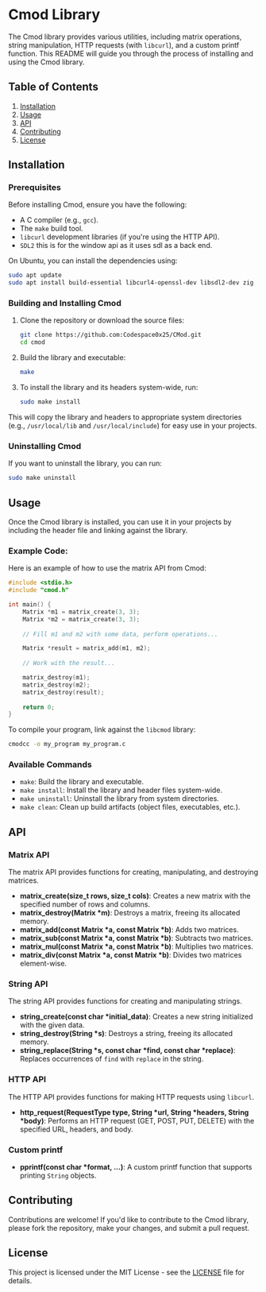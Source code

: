 # Cmod Library

The Cmod library provides various utilities, including matrix operations, string manipulation, HTTP requests (with `libcurl`), and a custom printf function. This README will guide you through the process of installing and using the Cmod library.

## Table of Contents

1. [Installation](#installation)
2. [Usage](#usage)
3. [API](#api)
4. [Contributing](#contributing)
5. [License](#license)

## Installation

### Prerequisites

Before installing Cmod, ensure you have the following:

- A C compiler (e.g., `gcc`).
- The `make` build tool.
- `libcurl` development libraries (if you're using the HTTP API).
- `SDL2` this is for the window api as it uses sdl as a back end.

On Ubuntu, you can install the dependencies using:

```bash
sudo apt update
sudo apt install build-essential libcurl4-openssl-dev libsdl2-dev zig
```

### Building and Installing Cmod

1. Clone the repository or download the source files:

    ```bash
    git clone https://github.com:Codespace0x25/CMod.git
    cd cmod
    ```

2. Build the library and executable:

    ```bash
    make
    ```

3. To install the library and its headers system-wide, run:

    ```bash
    sudo make install
    ```

This will copy the library and headers to appropriate system directories (e.g., `/usr/local/lib` and `/usr/local/include`) for easy use in your projects.

### Uninstalling Cmod

If you want to uninstall the library, you can run:

```bash
sudo make uninstall
```

## Usage

Once the Cmod library is installed, you can use it in your projects by including the header file and linking against the library.

### Example Code:

Here is an example of how to use the matrix API from Cmod:

```c
#include <stdio.h>
#include "cmod.h"

int main() {
    Matrix *m1 = matrix_create(3, 3);
    Matrix *m2 = matrix_create(3, 3);
    
    // Fill m1 and m2 with some data, perform operations...

    Matrix *result = matrix_add(m1, m2);
    
    // Work with the result...

    matrix_destroy(m1);
    matrix_destroy(m2);
    matrix_destroy(result);
    
    return 0;
}
```

To compile your program, link against the `libcmod` library:

```bash
cmodcc -o my_program my_program.c
```

### Available Commands

- `make`: Build the library and executable.
- `make install`: Install the library and header files system-wide.
- `make uninstall`: Uninstall the library from system directories.
- `make clean`: Clean up build artifacts (object files, executables, etc.).

## API

### Matrix API

The matrix API provides functions for creating, manipulating, and destroying matrices.

- **matrix_create(size_t rows, size_t cols)**: Creates a new matrix with the specified number of rows and columns.
- **matrix_destroy(Matrix *m)**: Destroys a matrix, freeing its allocated memory.
- **matrix_add(const Matrix *a, const Matrix *b)**: Adds two matrices.
- **matrix_sub(const Matrix *a, const Matrix *b)**: Subtracts two matrices.
- **matrix_mul(const Matrix *a, const Matrix *b)**: Multiplies two matrices.
- **matrix_div(const Matrix *a, const Matrix *b)**: Divides two matrices element-wise.

### String API

The string API provides functions for creating and manipulating strings.

- **string_create(const char *initial_data)**: Creates a new string initialized with the given data.
- **string_destroy(String *s)**: Destroys a string, freeing its allocated memory.
- **string_replace(String *s, const char *find, const char *replace)**: Replaces occurrences of `find` with `replace` in the string.

### HTTP API

The HTTP API provides functions for making HTTP requests using `libcurl`.

- **http_request(RequestType type, String *url, String *headers, String *body)**: Performs an HTTP request (GET, POST, PUT, DELETE) with the specified URL, headers, and body.

### Custom printf

- **pprintf(const char *format, ...)**: A custom printf function that supports printing `String` objects.

## Contributing

Contributions are welcome! If you'd like to contribute to the Cmod library, please fork the repository, make your changes, and submit a pull request.

## License

This project is licensed under the MIT License - see the [LICENSE](LICENSE) file for details.
